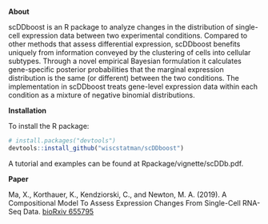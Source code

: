
<b> About </b>

scDDboost is an R package to analyze changes in the distribution of single-cell expression data between two experimental conditions.
Compared to other methods that assess differential expression, scDDboost benefits uniquely from information conveyed by the clustering of cells into cellular subtypes.  Through a novel empirical Bayesian formulation it calculates gene-specific posterior probabilities that 
the marginal expression distribution is the same (or different) between the two conditions.  The implementation in scDDboost treats gene-level expression data within each condition as a mixture of negative binomial distributions.  


<b> Installation </b>

To install the R package:
```R
# install.packages("devtools")
devtools::install_github("wiscstatman/scDDboost")
```
A tutorial and examples can be found at Rpackage/vignette/scDDb.pdf. 

<b> Paper </b>

Ma, X., Korthauer, K., Kendziorski, C., and Newton, M. A. (2019). A Compositional Model To Assess Expression Changes From Single-Cell RNA-Seq Data.  <a href="https://www.biorxiv.org/content/10.1101/655795v1.abstract"> bioRxiv 655795 </a>
